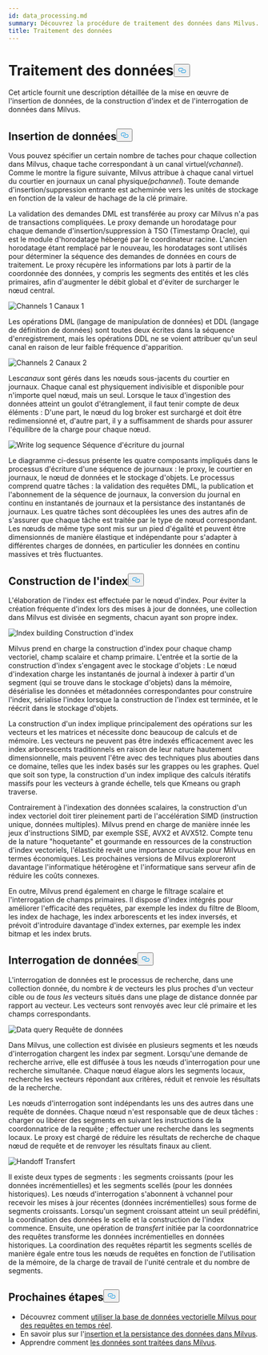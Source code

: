 ```yaml
---
id: data_processing.md
summary: Découvrez la procédure de traitement des données dans Milvus.
title: Traitement des données
---
```

<h1 id="Data-Processing" class="common-anchor-header">Traitement des données<button data-href="#Data-Processing" class="anchor-icon" translate="no">
      <svg translate="no"
        aria-hidden="true"
        focusable="false"
        height="20"
        version="1.1"
        viewBox="0 0 16 16"
        width="16"
      >
        <path
          fill="#0092E4"
          fill-rule="evenodd"
          d="M4 9h1v1H4c-1.5 0-3-1.69-3-3.5S2.55 3 4 3h4c1.45 0 3 1.69 3 3.5 0 1.41-.91 2.72-2 3.25V8.59c.58-.45 1-1.27 1-2.09C10 5.22 8.98 4 8 4H4c-.98 0-2 1.22-2 2.5S3 9 4 9zm9-3h-1v1h1c1 0 2 1.22 2 2.5S13.98 12 13 12H9c-.98 0-2-1.22-2-2.5 0-.83.42-1.64 1-2.09V6.25c-1.09.53-2 1.84-2 3.25C6 11.31 7.55 13 9 13h4c1.45 0 3-1.69 3-3.5S14.5 6 13 6z"
        ></path>
      </svg>
    </button></h1><p>Cet article fournit une description détaillée de la mise en œuvre de l'insertion de données, de la construction d'index et de l'interrogation de données dans Milvus.</p>
<h2 id="Data-insertion" class="common-anchor-header">Insertion de données<button data-href="#Data-insertion" class="anchor-icon" translate="no">
      <svg translate="no"
        aria-hidden="true"
        focusable="false"
        height="20"
        version="1.1"
        viewBox="0 0 16 16"
        width="16"
      >
        <path
          fill="#0092E4"
          fill-rule="evenodd"
          d="M4 9h1v1H4c-1.5 0-3-1.69-3-3.5S2.55 3 4 3h4c1.45 0 3 1.69 3 3.5 0 1.41-.91 2.72-2 3.25V8.59c.58-.45 1-1.27 1-2.09C10 5.22 8.98 4 8 4H4c-.98 0-2 1.22-2 2.5S3 9 4 9zm9-3h-1v1h1c1 0 2 1.22 2 2.5S13.98 12 13 12H9c-.98 0-2-1.22-2-2.5 0-.83.42-1.64 1-2.09V6.25c-1.09.53-2 1.84-2 3.25C6 11.31 7.55 13 9 13h4c1.45 0 3-1.69 3-3.5S14.5 6 13 6z"
        ></path>
      </svg>
    </button></h2><p>Vous pouvez spécifier un certain nombre de taches pour chaque collection dans Milvus, chaque tache correspondant à un canal virtuel<em>(vchannel</em>). Comme le montre la figure suivante, Milvus attribue à chaque canal virtuel du courtier en journaux un canal physique<em>(pchannel</em>). Toute demande d'insertion/suppression entrante est acheminée vers les unités de stockage en fonction de la valeur de hachage de la clé primaire.</p>
<p>La validation des demandes DML est transférée au proxy car Milvus n'a pas de transactions compliquées. Le proxy demande un horodatage pour chaque demande d'insertion/suppression à TSO (Timestamp Oracle), qui est le module d'horodatage hébergé par le coordinateur racine. L'ancien horodatage étant remplacé par le nouveau, les horodatages sont utilisés pour déterminer la séquence des demandes de données en cours de traitement. Le proxy récupère les informations par lots à partir de la coordonnée des données, y compris les segments des entités et les clés primaires, afin d'augmenter le débit global et d'éviter de surcharger le nœud central.</p>
<p>
  
   <span class="img-wrapper"> <img translate="no" src="/docs/v2.5.x/assets/channels_1.jpg" alt="Channels 1" class="doc-image" id="channels-1" />
   </span> <span class="img-wrapper"> <span>Canaux 1</span> </span></p>
<p>Les opérations DML (langage de manipulation de données) et DDL (langage de définition de données) sont toutes deux écrites dans la séquence d'enregistrement, mais les opérations DDL ne se voient attribuer qu'un seul canal en raison de leur faible fréquence d'apparition.</p>
<p>
  
   <span class="img-wrapper"> <img translate="no" src="/docs/v2.5.x/assets/channels_2.jpg" alt="Channels 2" class="doc-image" id="channels-2" />
   </span> <span class="img-wrapper"> <span>Canaux 2</span> </span></p>
<p>Les<em>canaux</em> sont gérés dans les nœuds sous-jacents du courtier en journaux. Chaque canal est physiquement indivisible et disponible pour n'importe quel nœud, mais un seul. Lorsque le taux d'ingestion des données atteint un goulot d'étranglement, il faut tenir compte de deux éléments : D'une part, le nœud du log broker est surchargé et doit être redimensionné et, d'autre part, il y a suffisamment de shards pour assurer l'équilibre de la charge pour chaque nœud.</p>
<p>
  
   <span class="img-wrapper"> <img translate="no" src="/docs/v2.5.x/assets/write_log_sequence.jpg" alt="Write log sequence" class="doc-image" id="write-log-sequence" />
   </span> <span class="img-wrapper"> <span>Séquence d'écriture du journal</span> </span></p>
<p>Le diagramme ci-dessus présente les quatre composants impliqués dans le processus d'écriture d'une séquence de journaux : le proxy, le courtier en journaux, le nœud de données et le stockage d'objets. Le processus comprend quatre tâches : la validation des requêtes DML, la publication et l'abonnement de la séquence de journaux, la conversion du journal en continu en instantanés de journaux et la persistance des instantanés de journaux. Les quatre tâches sont découplées les unes des autres afin de s'assurer que chaque tâche est traitée par le type de nœud correspondant. Les nœuds de même type sont mis sur un pied d'égalité et peuvent être dimensionnés de manière élastique et indépendante pour s'adapter à différentes charges de données, en particulier les données en continu massives et très fluctuantes.</p>
<h2 id="Index-building" class="common-anchor-header">Construction de l'index<button data-href="#Index-building" class="anchor-icon" translate="no">
      <svg translate="no"
        aria-hidden="true"
        focusable="false"
        height="20"
        version="1.1"
        viewBox="0 0 16 16"
        width="16"
      >
        <path
          fill="#0092E4"
          fill-rule="evenodd"
          d="M4 9h1v1H4c-1.5 0-3-1.69-3-3.5S2.55 3 4 3h4c1.45 0 3 1.69 3 3.5 0 1.41-.91 2.72-2 3.25V8.59c.58-.45 1-1.27 1-2.09C10 5.22 8.98 4 8 4H4c-.98 0-2 1.22-2 2.5S3 9 4 9zm9-3h-1v1h1c1 0 2 1.22 2 2.5S13.98 12 13 12H9c-.98 0-2-1.22-2-2.5 0-.83.42-1.64 1-2.09V6.25c-1.09.53-2 1.84-2 3.25C6 11.31 7.55 13 9 13h4c1.45 0 3-1.69 3-3.5S14.5 6 13 6z"
        ></path>
      </svg>
    </button></h2><p>L'élaboration de l'index est effectuée par le nœud d'index. Pour éviter la création fréquente d'index lors des mises à jour de données, une collection dans Milvus est divisée en segments, chacun ayant son propre index.</p>
<p>
  
   <span class="img-wrapper"> <img translate="no" src="/docs/v2.5.x/assets/index_building.jpg" alt="Index building" class="doc-image" id="index-building" />
   </span> <span class="img-wrapper"> <span>Construction d'index</span> </span></p>
<p>Milvus prend en charge la construction d'index pour chaque champ vectoriel, champ scalaire et champ primaire. L'entrée et la sortie de la construction d'index s'engagent avec le stockage d'objets : Le nœud d'indexation charge les instantanés de journal à indexer à partir d'un segment (qui se trouve dans le stockage d'objets) dans la mémoire, désérialise les données et métadonnées correspondantes pour construire l'index, sérialise l'index lorsque la construction de l'index est terminée, et le réécrit dans le stockage d'objets.</p>
<p>La construction d'un index implique principalement des opérations sur les vecteurs et les matrices et nécessite donc beaucoup de calculs et de mémoire. Les vecteurs ne peuvent pas être indexés efficacement avec les index arborescents traditionnels en raison de leur nature hautement dimensionnelle, mais peuvent l'être avec des techniques plus abouties dans ce domaine, telles que les index basés sur les grappes ou les graphes. Quel que soit son type, la construction d'un index implique des calculs itératifs massifs pour les vecteurs à grande échelle, tels que Kmeans ou graph traverse.</p>
<p>Contrairement à l'indexation des données scalaires, la construction d'un index vectoriel doit tirer pleinement parti de l'accélération SIMD (instruction unique, données multiples). Milvus prend en charge de manière innée les jeux d'instructions SIMD, par exemple SSE, AVX2 et AVX512. Compte tenu de la nature "hoquetante" et gourmande en ressources de la construction d'index vectoriels, l'élasticité revêt une importance cruciale pour Milvus en termes économiques. Les prochaines versions de Milvus exploreront davantage l'informatique hétérogène et l'informatique sans serveur afin de réduire les coûts connexes.</p>
<p>En outre, Milvus prend également en charge le filtrage scalaire et l'interrogation de champs primaires. Il dispose d'index intégrés pour améliorer l'efficacité des requêtes, par exemple les index du filtre de Bloom, les index de hachage, les index arborescents et les index inversés, et prévoit d'introduire davantage d'index externes, par exemple les index bitmap et les index bruts.</p>
<h2 id="Data-query" class="common-anchor-header">Interrogation de données<button data-href="#Data-query" class="anchor-icon" translate="no">
      <svg translate="no"
        aria-hidden="true"
        focusable="false"
        height="20"
        version="1.1"
        viewBox="0 0 16 16"
        width="16"
      >
        <path
          fill="#0092E4"
          fill-rule="evenodd"
          d="M4 9h1v1H4c-1.5 0-3-1.69-3-3.5S2.55 3 4 3h4c1.45 0 3 1.69 3 3.5 0 1.41-.91 2.72-2 3.25V8.59c.58-.45 1-1.27 1-2.09C10 5.22 8.98 4 8 4H4c-.98 0-2 1.22-2 2.5S3 9 4 9zm9-3h-1v1h1c1 0 2 1.22 2 2.5S13.98 12 13 12H9c-.98 0-2-1.22-2-2.5 0-.83.42-1.64 1-2.09V6.25c-1.09.53-2 1.84-2 3.25C6 11.31 7.55 13 9 13h4c1.45 0 3-1.69 3-3.5S14.5 6 13 6z"
        ></path>
      </svg>
    </button></h2><p>L'interrogation de données est le processus de recherche, dans une collection donnée, du nombre <em>k</em> de vecteurs les plus proches d'un vecteur cible ou de <em>tous les</em> vecteurs situés dans une plage de distance donnée par rapport au vecteur. Les vecteurs sont renvoyés avec leur clé primaire et les champs correspondants.</p>
<p>
  
   <span class="img-wrapper"> <img translate="no" src="/docs/v2.5.x/assets/data_query.jpg" alt="Data query" class="doc-image" id="data-query" />
   </span> <span class="img-wrapper"> <span>Requête de données</span> </span></p>
<p>Dans Milvus, une collection est divisée en plusieurs segments et les nœuds d'interrogation chargent les index par segment. Lorsqu'une demande de recherche arrive, elle est diffusée à tous les nœuds d'interrogation pour une recherche simultanée. Chaque nœud élague alors les segments locaux, recherche les vecteurs répondant aux critères, réduit et renvoie les résultats de la recherche.</p>
<p>Les nœuds d'interrogation sont indépendants les uns des autres dans une requête de données. Chaque nœud n'est responsable que de deux tâches : charger ou libérer des segments en suivant les instructions de la coordonnatrice de la requête ; effectuer une recherche dans les segments locaux. Le proxy est chargé de réduire les résultats de recherche de chaque nœud de requête et de renvoyer les résultats finaux au client.</p>
<p>
  
   <span class="img-wrapper"> <img translate="no" src="/docs/v2.5.x/assets/handoff.jpg" alt="Handoff" class="doc-image" id="handoff" />
   </span> <span class="img-wrapper"> <span>Transfert</span> </span></p>
<p>Il existe deux types de segments : les segments croissants (pour les données incrémentielles) et les segments scellés (pour les données historiques). Les nœuds d'interrogation s'abonnent à vchannel pour recevoir les mises à jour récentes (données incrémentielles) sous forme de segments croissants. Lorsqu'un segment croissant atteint un seuil prédéfini, la coordination des données le scelle et la construction de l'index commence. Ensuite, une opération de <em>transfert</em> initiée par la coordonnatrice des requêtes transforme les données incrémentielles en données historiques. La coordination des requêtes répartit les segments scellés de manière égale entre tous les nœuds de requêtes en fonction de l'utilisation de la mémoire, de la charge de travail de l'unité centrale et du nombre de segments.</p>
<h2 id="Whats-next" class="common-anchor-header">Prochaines étapes<button data-href="#Whats-next" class="anchor-icon" translate="no">
      <svg translate="no"
        aria-hidden="true"
        focusable="false"
        height="20"
        version="1.1"
        viewBox="0 0 16 16"
        width="16"
      >
        <path
          fill="#0092E4"
          fill-rule="evenodd"
          d="M4 9h1v1H4c-1.5 0-3-1.69-3-3.5S2.55 3 4 3h4c1.45 0 3 1.69 3 3.5 0 1.41-.91 2.72-2 3.25V8.59c.58-.45 1-1.27 1-2.09C10 5.22 8.98 4 8 4H4c-.98 0-2 1.22-2 2.5S3 9 4 9zm9-3h-1v1h1c1 0 2 1.22 2 2.5S13.98 12 13 12H9c-.98 0-2-1.22-2-2.5 0-.83.42-1.64 1-2.09V6.25c-1.09.53-2 1.84-2 3.25C6 11.31 7.55 13 9 13h4c1.45 0 3-1.69 3-3.5S14.5 6 13 6z"
        ></path>
      </svg>
    </button></h2><ul>
<li>Découvrez comment <a href="https://milvus.io/blog/deep-dive-5-real-time-query.md">utiliser la base de données vectorielle Milvus pour des requêtes en temps réel</a>.</li>
<li>En savoir plus sur l'<a href="https://milvus.io/blog/deep-dive-4-data-insertion-and-data-persistence.md">insertion et la persistance des données dans Milvus</a>.</li>
<li>Apprendre comment <a href="https://milvus.io/blog/deep-dive-3-data-processing.md">les données sont traitées dans Milvus</a>.</li>
</ul>
